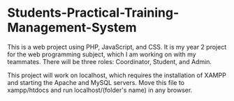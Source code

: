 # Students-Practical-Training-Management-System
This is a web project using PHP, JavaScript, and CSS. It is my year 2 project for the web programming subject, which I am working on with my teammates. There will be three roles: Coordinator, Student, and Admin.

This project will work on localhost, which requires the installation of XAMPP and starting the Apache and MySQL servers. Move this file to xampp/htdocs and run localhost/(folder's name) in any browser.
